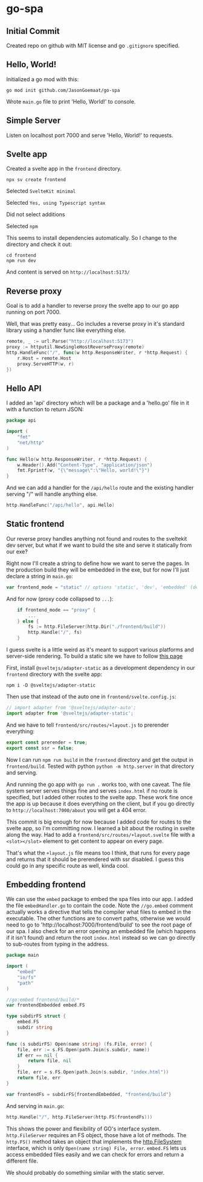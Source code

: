 # go-spa

## Initial Commit 

Created repo on github with MIT license and go `.gitignore` specified.

## Hello, World!

Initialized a go mod with this:

    go mod init github.com/JasonGoemaat/go-spa

Wrote `main.go` file to print 'Hello, World!' to console.

## Simple Server

Listen on localhost port 7000 and serve 'Hello, World!'
to requests.

## Svelte app

Created a svelte app in the `frontend` directory.

    npx sv create frontend

Selected `SvelteKit minimal`

Selected `Yes, using Typescript syntax`

Did not select additions

Selected `npm`

This seems to install dependencies automatically.
So I change to the directory and check it out:

    cd frontend
    npm run dev

And content is served on `http://localhost:5173/`

## Reverse proxy

Goal is to add a handler to reverse proxy the svelte app
to our go app running on port 7000.

Well, that was pretty easy...  Go includes a reverse proxy
in it's standard library using a handler func like
everything else.

```go
remote, _ := url.Parse("http://localhost:5173")
proxy := httputil.NewSingleHostReverseProxy(remote)
http.HandleFunc("/", func(w http.ResponseWriter, r *http.Request) {
    r.Host = remote.Host
    proxy.ServeHTTP(w, r)
})
```

## Hello API

I added an 'api' directory which will be a package and a
'hello.go' file in it with a function to return JSON:

```go
package api

import (
	"fmt"
	"net/http"
)

func Hello(w http.ResponseWriter, r *http.Request) {
	w.Header().Add("Content-Type", "application/json")
	fmt.Fprintf(w, "{\"message\":\"Hello, world!\"}")
}
```

And we can add a handler for the `/api/hello` route and the existing handler
serving "/" will handle anything else.

```go
http.HandleFunc("/api/hello", api.Hello)
```

## Static frontend

Our reverse proxy handles anything not found and routes to the sveltekit
dev server, but what if we want to build the site and serve it statically
from our exe?

Right now I'll create a string to define how we want to serve the pages.
In the production build they will be embedded in the exe, but for now
I'll just declare a string in `main.go`:

```go
var frontend_mode = "static" // options 'static', 'dev', 'embedded' (default)
```

And for now (proxy code collapsed to `...`):

```go
	if frontend_mode == "proxy" {
        ...
	} else {
		fs := http.FileServer(http.Dir("./frontend/build"))
		http.Handle("/", fs)
	}
```

I guess svelte is a little weird as it's meant to support various platforms
and server-side rendering.   To build a static site we have to follow
[this page](https://svelte.dev/docs/kit/adapter-static)

First, install `@sveltejs/adapter-static` as a development dependency
in our `frontend` directory with the svelte app:

    npm i -D @sveltejs/adapter-static

Then use that instead of the auto one in `frontend/svelte.config.js`:

```js
// import adapter from '@sveltejs/adapter-auto';
import adapter from '@sveltejs/adapter-static';
```

And we have to tell `frontend/src/routes/+layout.js` to prerender everything:

```js
export const prerender = true;
export const ssr = false;
```

Now I can run `npm run build` in the `frontend` directory and get the output
in `frontend/build`.   Tested with python `python -m http.server` in that
directory and serving.

And running the go app with `go run .` works too, with one caveat.
The file system server serves things fine and serves `index.html`
if no route is specified, but I added other routes to the svelte app.
These work fine once the app is up because it does everything on the
client, but if you go directly to `http://localhost:7000/about`
you will get a 404 error.

This commit is big enough for now because I added code for routes to
the svelte app, so I'm committing now.  I learned a bit about the routing
in svelte along the way.   Had to add a `frontend/src/routes/+layout.svelte`
file with a `<slot></slot>` element to get content to appear
on every page.   

That's what the `+layout.js` file means too I think, that runs for every
page and returns that it should be prerendered with ssr disabled.  I guess
this could go in any specific route as well, kinda cool.

## Embedding frontend

We can use the `embed` package to embed the spa files into our app.  I added
the file `embedHandler.go` to contain the code.   Note the `//go.embed`
comment actually works a directive that tells the compiler what files to
embed in the executable.   The other functions are to convert paths, otherwise
we would need to go to 'http://localhost:7000/frontend/build' to see the
root page of our spa.  I also check for an error opening an embedded file
(which happens if it isn't found) and return the root `index.html` instead
so we can go directly to sub-routes from typing in the address.

```go
package main

import (
	"embed"
	"io/fs"
	"path"
)

//go:embed frontend/build/*
var frontendEmbedded embed.FS

type subdirFS struct {
	embed.FS
	subdir string
}

func (s subdirFS) Open(name string) (fs.File, error) {
	file, err := s.FS.Open(path.Join(s.subdir, name))
	if err == nil {
		return file, nil
	}
	file, err = s.FS.Open(path.Join(s.subdir, "index.html"))
	return file, err
}

var frontendFs = subdirFS{frontendEmbedded, "frontend/build"}
```

And serving in `main.go`:

```go
http.Handle("/", http.FileServer(http.FS(frontendFs)))
```

This shows the power and flexibility of GO's interface system.
`http.FileServer` requires an FS object, those have a lot
of methods.   The `http.FS()` method takes an object
that implements the [http.FileSystem](https://pkg.go.dev/net/http#FileSystem)
interface, which is only `Open(name string) File, error`.
`embed.FS` lets us access embedded files easily and we can check
for errors and return a different file.

We should probably do something similar with the static server.
